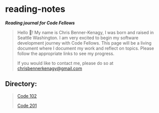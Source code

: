 # reading-notes

**_Reading journal for Code Fellows_**

>Hello 👋! My name is Chris Benner-Kenagy, I was born and raised in Seattle Washington. I am very excited to begin my software development journey with Code Fellows. This page will be a living document where I document my work and reflect on topics. Please follow the appropriate links to see my progress.
>
 > If you would like to contact me, please do so at <chrisbennerkenagy@gmail.com>
  
## Directory:
 
 > [Code 102](https://chrisbennerkenagy.github.io/reading-notes/directory102)
 >
 > [Code 201](https://chrisbennerkenagy.github.io/reading-notes/directory201)
